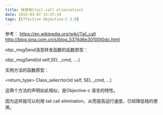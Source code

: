 ```yaml
---
title: 尾调用[tail call elimination]
date: 2015-03-07 15:37:19
tags: [Effective Objective-C 2.0]
---
```

参考：
<https://en.wikipedia.org/wiki/Tail_call>
<http://blog.sina.com.cn/s/blog_5374d6e30100t0do.html>

objc_msgSend消息转发函数的函数原型：

objc_msgSend(id self,SEL _cmd, ....)

实例方法的函数原型：

<return_type> Class_selecrtor(id self, SEL _cmd, ...)

这两个方法的声明如此相似，是Objective-c 语言的特性。

因为这样就可以利用 tail call elimination，从而提高运行速度，已经降低栈的使用。